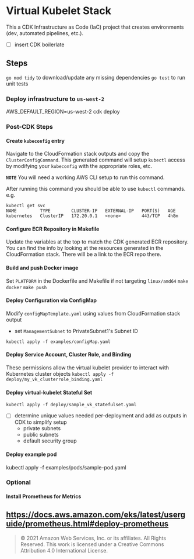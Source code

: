 # Virtual Kubelet Stack
This a CDK Infrastructure as Code (IaC) project that creates environments (dev, automated pipelines, etc.).

- [ ] insert CDK boilerlate
 
## Steps
`go mod tidy` to download/update any missing dependencies
`go test` to run unit tests

### Deploy infrastructure to `us-west-2`
AWS_DEFAULT_REGION=us-west-2 cdk deploy

### Post-CDK Steps
#### Create `kubeconfig` entry
Navigate to the CloudFormation stack outputs and copy the `ClusterConfigCommand`.  This generated command will setup `kubectl` access by modifying your `kubeconfig` with the appropriate roles, etc.

**`NOTE`** You will need a working AWS CLI setup to run this command.

After running this command you should be able to use `kubectl` commands.  e.g.

```
kubectl get svc
NAME         TYPE        CLUSTER-IP   EXTERNAL-IP   PORT(S)   AGE
kubernetes   ClusterIP   172.20.0.1   <none>        443/TCP   4h8m
```

#### Configure ECR Repository in Makefile
Update the variables at the top to match the CDK generated ECR repository.  You can find the info by looking at the resources generated in the CloudFormation stack.  There will be a link to the ECR repo there.

#### Build and push Docker image
Set `PLATFORM` in the Dockerfile and Makefile if not targeting `linux/amd64`
`make docker`
`make push`

#### Deploy Configuration via ConfigMap
Modify `configMapTemplate.yaml` using values from CloudFormation stack output
- set `ManagementSubnet` to PrivateSubnet1's Subnet ID

`kubectl apply -f examples/configMap.yaml`

#### Deploy Service Account, Cluster Role, and Binding
These permissions allow the virtual kubelet provider to interact with Kubernetes cluster objects
`kubectl apply -f deploy/my_vk_clusterrole_binding.yaml`

#### Deploy virtual-kubelet Stateful Set
`kubectl apply -f deploy/sample_vk_statefulset.yaml`

- [ ] determine unique values needed per-deployment and add as outputs in CDK to simplify setup
  - private subnets
  - public subnets
  - default security group

#### Deploy example pod
kubectl apply -f examples/pods/sample-pod.yaml

### Optional

#### Install Prometheus for Metrics
https://docs.aws.amazon.com/eks/latest/userguide/prometheus.html#deploy-prometheus
---
>© 2021 Amazon Web Services, Inc. or its affiliates. All Rights Reserved.
This work is licensed under a Creative Commons Attribution 4.0 International License.
